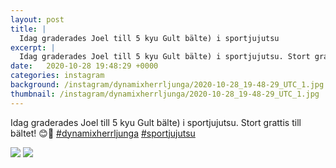 ```yaml
---
layout: post
title: |
  Idag graderades Joel till 5 kyu Gult bälte) i sportjujutsu
excerpt: |
  Idag graderades Joel till 5 kyu Gult bälte) i sportjujutsu. Stort grattis till bältet! 😊💪  
date:   2020-10-28 19:48:29 +0000
categories: instagram
background: /instagram/dynamixherrljunga/2020-10-28_19-48-29_UTC_1.jpg
thumbnail: /instagram/dynamixherrljunga/2020-10-28_19-48-29_UTC_1.jpg
---
```

Idag graderades Joel till 5 kyu Gult bälte) i sportjujutsu. Stort grattis till bältet! 😊💪 [#dynamixherrljunga](https://www.instagram.com/explore/tags/dynamixherrljunga/) [#sportjujutsu](https://www.instagram.com/explore/tags/sportjujutsu/)



<img src='/www-dynamix-herrljunga/instagram/dynamixherrljunga/2020-10-28_19-48-29_UTC_1.jpg' class='img-fluid' />


<img src='/www-dynamix-herrljunga/instagram/dynamixherrljunga/2020-10-28_19-48-29_UTC_2.jpg' class='img-fluid' />
